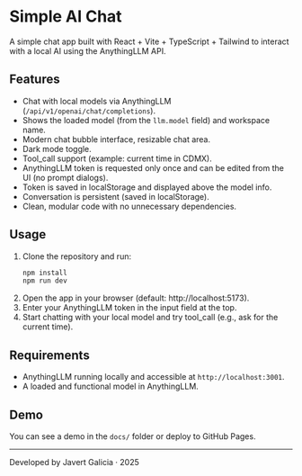 # Simple AI Chat

A simple chat app built with React + Vite + TypeScript + Tailwind to interact with a local AI using the AnythingLLM API.

## Features

- Chat with local models via AnythingLLM (`/api/v1/openai/chat/completions`).
- Shows the loaded model (from the `llm.model` field) and workspace name.
- Modern chat bubble interface, resizable chat area.
- Dark mode toggle.
- Tool_call support (example: current time in CDMX).
- AnythingLLM token is requested only once and can be edited from the UI (no prompt dialogs).
- Token is saved in localStorage and displayed above the model info.
- Conversation is persistent (saved in localStorage).
- Clean, modular code with no unnecessary dependencies.

## Usage

1. Clone the repository and run:
   ```sh
   npm install
   npm run dev
   ```
2. Open the app in your browser (default: http://localhost:5173).
3. Enter your AnythingLLM token in the input field at the top.
4. Start chatting with your local model and try tool_call (e.g., ask for the current time).

## Requirements
- AnythingLLM running locally and accessible at `http://localhost:3001`.
- A loaded and functional model in AnythingLLM.

## Demo
You can see a demo in the `docs/` folder or deploy to GitHub Pages.

---
Developed by Javert Galicia · 2025
